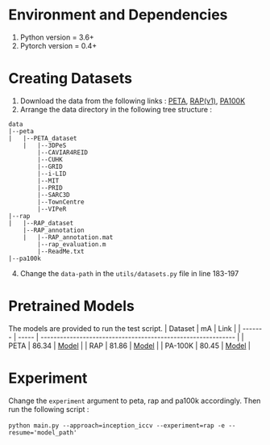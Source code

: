 # Environment and Dependencies
1. Python version = 3.6+
2. Pytorch version = 0.4+

# Creating Datasets
1. Download the data from the following links : [PETA](https://www.dropbox.com/s/52ylx522hwbdxz6/PETA.zip?dl=0), [RAP(v1)](http://www.rapdataset.com/), [PA100K](https://drive.google.com/drive/folders/0B5_Ra3JsEOyOUlhKM0VPZ1ZWR2M?resourcekey=0-CdctEkdX1j2GSMSWWfrPSQ)
2. Arrange the data directory in the following tree structure : 
```
data
|--peta
|   |--PETA_dataset
    |   |--3DPeS
        |--CAVIAR4REID
        |--CUHK
        |--GRID
        |--i-LID
        |--MIT
        |--PRID
        |--SARC3D
        |--TownCentre
        |--VIPeR
|--rap
|   |--RAP_dataset
    |--RAP_annotation
    |   |--RAP_annotation.mat
        |--rap_evaluation.m
        |--ReadMe.txt
|--pa100k

```
4. Change the `data-path` in the `utils/datasets.py` file in line 183-197

# Pretrained Models
The models are provided to run the test script.
| Dataset | mA    | Link                                                         |
| ------- | ----- | ------------------------------------------------------------ |
| PETA    | 86.34 | [Model]() |
| RAP     | 81.86 | [Model]() |
| PA-100K | 80.45 | [Model]() |

# Experiment
Change the `experiment` argument to peta, rap and pa100k accordingly. Then run the following script : <br><br>
`python main.py --approach=inception_iccv --experiment=rap -e --resume='model_path'`
